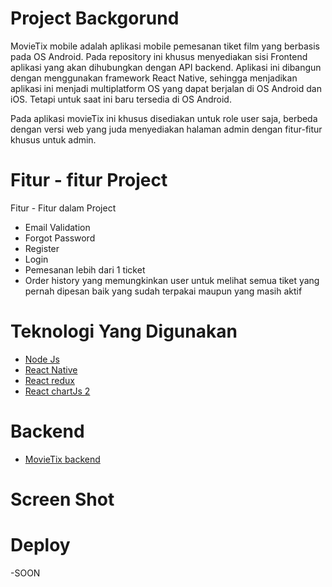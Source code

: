 # Project Backgorund

MovieTix mobile adalah aplikasi mobile pemesanan tiket film yang berbasis pada OS Android. Pada repository ini khusus menyediakan sisi Frontend aplikasi yang akan dihubungkan 
dengan API backend. Aplikasi ini dibangun dengan menggunakan framework React Native, sehingga menjadikan aplikasi ini menjadi multiplatform OS yang dapat berjalan di OS Android dan 
iOS. Tetapi untuk saat ini baru tersedia di OS Android.

Pada aplikasi movieTix ini khusus disediakan untuk role user saja, berbeda dengan versi web yang juda menyediakan halaman admin dengan fitur-fitur khusus untuk admin.


# Fitur - fitur Project

Fitur - Fitur dalam Project

- Email Validation
- Forgot Password
- Register
- Login
- Pemesanan lebih dari 1 ticket
- Order history yang memungkinkan user untuk melihat semua tiket yang pernah dipesan baik yang sudah terpakai maupun yang masih aktif


# Teknologi Yang Digunakan

- [Node Js](https://nodejs.org/en/docs/)
- [React Native](https://reactnative.dev/docs/getting-started)
- [React redux](https://react-redux.js.org/)
- [React chartJs 2](https://www.npmjs.com/package/react-chartjs-2)



# Backend

- [MovieTix backend](https://github.com/LepakBoy/movieTIx)

# Screen Shot



# Deploy

-SOON
